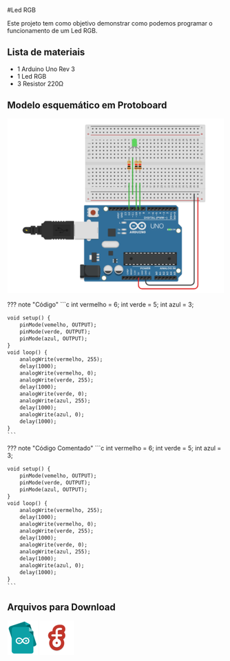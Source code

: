 #Led RGB

Este projeto tem como objetivo demonstrar como podemos programar o funcionamento de um Led RGB.

## Lista de materiais

 - 1 Arduino Uno Rev 3
 - 1 Led RGB
 - 3 Resistor 220Ω

## Modelo esquemático em Protoboard

![Modelo esquemático](../arq/ledRGB.png)

??? note "Código"
    ```c
    int vermelho = 6; 
    int verde = 5; 
    int azul = 3; 

    void setup() {
        pinMode(vemelho, OUTPUT); 
        pinMode(verde, OUTPUT); 
        pinMode(azul, OUTPUT); 
    }
    void loop() {
        analogWrite(vermelho, 255);
        delay(1000);
        analogWrite(vermelho, 0);
        analogWrite(verde, 255);
        delay(1000);
        analogWrite(verde, 0);
        analogWrite(azul, 255);
        delay(1000);
        analogWrite(azul, 0);
        delay(1000);
    }
    ```

??? note "Código Comentado"
    ```c
    int vermelho = 6; 
    int verde = 5; 
    int azul = 3; 

    void setup() {
        pinMode(vemelho, OUTPUT); 
        pinMode(verde, OUTPUT); 
        pinMode(azul, OUTPUT); 
    }
    void loop() {
        analogWrite(vermelho, 255);
        delay(1000);
        analogWrite(vermelho, 0);
        analogWrite(verde, 255);
        delay(1000);
        analogWrite(verde, 0);
        analogWrite(azul, 255);
        delay(1000);
        analogWrite(azul, 0);
        delay(1000);
    }
    ```

## Arquivos para Download

[![Arquivo ino](../arq/ino.png)](../arq/)          [![Arquivo fzz](../arq/fzz.png)](../arq/)